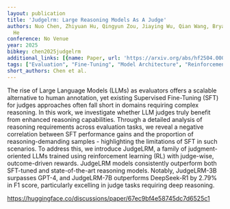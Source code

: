 ```yaml
---
layout: publication
title: 'Judgelrm: Large Reasoning Models As A Judge'
authors: Nuo Chen, Zhiyuan Hu, Qingyun Zou, Jiaying Wu, Qian Wang, Bryan Hooi, Bingsheng
  He
conference: No Venue
year: 2025
bibkey: chen2025judgelrm
additional_links: [{name: Paper, url: 'https://arxiv.org/abs/hf2504.00050'}]
tags: ["Evaluation", "Fine-Tuning", "Model Architecture", "Reinforcement Learning"]
short_authors: Chen et al.
---
```

The rise of Large Language Models (LLMs) as evaluators offers a scalable alternative to human annotation, yet existing Supervised Fine-Tuning (SFT) for judges approaches often fall short in domains requiring complex reasoning. In this work, we investigate whether LLM judges truly benefit from enhanced reasoning capabilities. Through a detailed analysis of reasoning requirements across evaluation tasks, we reveal a negative correlation between SFT performance gains and the proportion of reasoning-demanding samples - highlighting the limitations of SFT in such scenarios. To address this, we introduce JudgeLRM, a family of judgment-oriented LLMs trained using reinforcement learning (RL) with judge-wise, outcome-driven rewards. JudgeLRM models consistently outperform both SFT-tuned and state-of-the-art reasoning models. Notably, JudgeLRM-3B surpasses GPT-4, and JudgeLRM-7B outperforms DeepSeek-R1 by 2.79% in F1 score, particularly excelling in judge tasks requiring deep reasoning.

https://huggingface.co/discussions/paper/67ec9bf4e58745dc7d6525c1